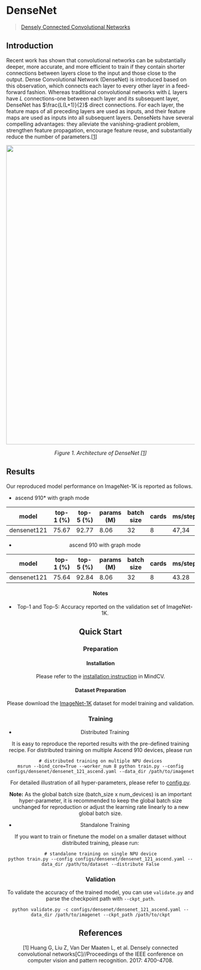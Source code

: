 # DenseNet
<!--- Guideline: please use url linked to the paper abstract in ArXiv instead of PDF for fast loading.  -->
> [Densely Connected Convolutional Networks](https://arxiv.org/abs/1608.06993)

## Introduction
<!--- Guideline: Introduce the model and architectures. Please cite if you use/adopt paper explanation from others. -->
<!--- Guideline: If an architecture table/figure is available in the paper, please put one here and cite for intuitive illustration. -->

Recent work has shown that convolutional networks can be substantially deeper, more accurate, and more efficient to train if
they contain shorter connections between layers close to the input and those close to the output. Dense Convolutional
Network (DenseNet) is introduced based on this observation, which connects each layer to every other layer in a
feed-forward fashion. Whereas traditional convolutional networks with $L$ layers have $L$ connections-one between each
layer and its subsequent layer, DenseNet has $\frac{L(L+1)}{2}$ direct connections. For each layer, the feature maps
of all preceding layers are used as inputs, and their feature maps are used as inputs into all subsequent layers.
DenseNets have several compelling advantages: they alleviate the vanishing-gradient problem, strengthen feature
propagation, encourage feature reuse, and substantially reduce the number of parameters.[[1](#references)]

<p align="center">
  <img src="https://user-images.githubusercontent.com/52945530/210045537-7eda82c7-4575-4820-ba94-8fcab11c6482.png" width=800 />
</p>
<p align="center">
  <em>Figure 1. Architecture of DenseNet [<a href="#references">1</a>] </em>
</p>

## Results
<!--- Guideline:
Table Format:
- Model: model name in lower case with _ seperator.
- Top-1 and Top-5: Keep 2 digits after the decimal point.
- Params (M): # of model parameters in millions (10^6). Keep 2 digits after the decimal point
- Recipe: Training recipe/configuration linked to a yaml config file. Use absolute url path.
- Download: url of the pretrained model weights. Use absolute url path.
-->

Our reproduced model performance on ImageNet-1K is reported as follows.

- ascend 910* with graph mode



<div align="center">

| model       | top-1 (%) | top-5 (%) | params (M) | batch size | cards | ms/step | jit_level | recipe                                                                                              | download                                                                                                  |
| ----------- | --------- | --------- | ---------- | ---------- | ----- | ------- | --------- | --------------------------------------------------------------------------------------------------- | --------------------------------------------------------------------------------------------------------- |
| densenet121 | 75.67     | 92.77     | 8.06       | 32         | 8     | 47,34   | O2        | [yaml](https://github.com/mindspore-lab/mindcv/blob/main/configs/densenet/densenet_121_ascend.yaml) | [weights](https://download-mindspore.osinfra.cn/toolkits/mindcv/densenet/densenet121-bf4ab27f-910v2.ckpt) |

- ascend 910 with graph mode


<div align="center">


| model       | top-1 (%) | top-5 (%) | params (M) | batch size | cards | ms/step | jit_level | recipe                                                                                              | download                                                                                           |
| ----------- | --------- | --------- | ---------- | ---------- | ----- | ------- | --------- | --------------------------------------------------------------------------------------------------- | -------------------------------------------------------------------------------------------------- |
| densenet121 | 75.64     | 92.84     | 8.06       | 32         | 8     | 43.28   | O2        | [yaml](https://github.com/mindspore-lab/mindcv/blob/main/configs/densenet/densenet_121_ascend.yaml) | [weights](https://download.mindspore.cn/toolkits/mindcv/densenet/densenet121-120_5004_Ascend.ckpt) |


</div>

#### Notes
- Top-1 and Top-5: Accuracy reported on the validation set of ImageNet-1K.

## Quick Start

### Preparation

#### Installation
Please refer to the [installation instruction](https://mindspore-lab.github.io/mindcv/installation/) in MindCV.

#### Dataset Preparation
Please download the [ImageNet-1K](https://www.image-net.org/challenges/LSVRC/2012/index.php) dataset for model training and validation.

### Training
<!--- Guideline: Please avoid using shell scripts in the command line. Python scripts preferred. -->

* Distributed Training

It is easy to reproduce the reported results with the pre-defined training recipe. For distributed training on multiple Ascend 910 devices, please run

```shell
# distributed training on multiple NPU devices
msrun --bind_core=True --worker_num 8 python train.py --config configs/densenet/densenet_121_ascend.yaml --data_dir /path/to/imagenet
```


For detailed illustration of all hyper-parameters, please refer to [config.py](https://github.com/mindspore-lab/mindcv/blob/main/config.py).

**Note:**  As the global batch size  (batch_size x num_devices) is an important hyper-parameter, it is recommended to keep the global batch size unchanged for reproduction or adjust the learning rate linearly to a new global batch size.

* Standalone Training

If you want to train or finetune the model on a smaller dataset without distributed training, please run:

```shell
# standalone training on single NPU device
python train.py --config configs/densenet/densenet_121_ascend.yaml --data_dir /path/to/dataset --distribute False
```

### Validation

To validate the accuracy of the trained model, you can use `validate.py` and parse the checkpoint path with `--ckpt_path`.

```
python validate.py -c configs/densenet/densenet_121_ascend.yaml --data_dir /path/to/imagenet --ckpt_path /path/to/ckpt
```

## References
<!--- Guideline: Citation format GB/T 7714 is suggested. -->

[1] Huang G, Liu Z, Van Der Maaten L, et al. Densely connected convolutional networks[C]//Proceedings of the IEEE conference on computer vision and pattern recognition. 2017: 4700-4708.
